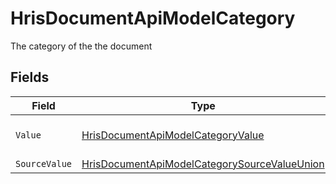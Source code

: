 # HrisDocumentApiModelCategory

The category of the the document


## Fields

| Field                                                                                                                   | Type                                                                                                                    | Required                                                                                                                | Description                                                                                                             |
| ----------------------------------------------------------------------------------------------------------------------- | ----------------------------------------------------------------------------------------------------------------------- | ----------------------------------------------------------------------------------------------------------------------- | ----------------------------------------------------------------------------------------------------------------------- |
| `Value`                                                                                                                 | [HrisDocumentApiModelCategoryValue](../../Models/Components/HrisDocumentApiModelCategoryValue.md)                       | :heavy_minus_sign:                                                                                                      | The category of the file                                                                                                |
| `SourceValue`                                                                                                           | [HrisDocumentApiModelCategorySourceValueUnion](../../Models/Components/HrisDocumentApiModelCategorySourceValueUnion.md) | :heavy_minus_sign:                                                                                                      | N/A                                                                                                                     |